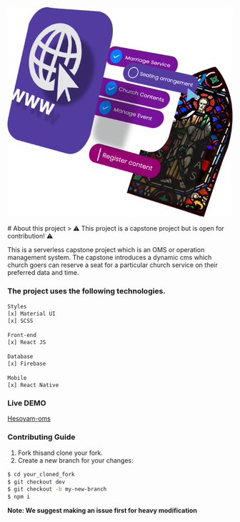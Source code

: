 <div align='center'>

![logo](ui-oms.png)

</div>
# About this project
> ⚠️ This project is a capstone project but is open for contribution! ⚠️

This is a serverless capstone project which is an OMS or operation management system.
The capstone introduces a dynamic cms which church goers can reserve a seat for a
particular church service on their preferred data and time.

### The project uses the following technologies.

```
Styles
[x] Material UI
[x] SCSS

Front-end
[x] React JS

Database
[x] Firebase

Mobile
[x] React Native
```

### Live DEMO

[Hesoyam-oms](https://www.hesoyam-ch.com/)

### Contributing Guide

1. Fork thisand clone your fork.
2. Create a new branch for your changes:

```sh
$ cd your_cloned_fork
$ git checkout dev
$ git checkout -b my-new-branch
$ npm i
```

**Note: We suggest making an issue first for heavy modification**
